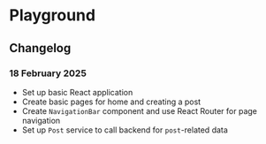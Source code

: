 # Playground

## Changelog

### 18 February 2025
- Set up basic React application
- Create basic pages for home and creating a post
- Create `NavigationBar` component and use React Router for page navigation
- Set up `Post` service to call backend for `post`-related data